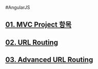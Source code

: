 #AngularJS

## [01. MVC Project 항목](https://github.com/DevStarSJ/Study/tree/master/Blog/MVC/01.MVC.Project.md)  
## [02. URL Routing](https://github.com/DevStarSJ/Study/tree/master/Blog/MVC/02.Route.md)  
## [03. Advanced URL Routing](https://github.com/DevStarSJ/Study/tree/master/Blog/MVC/03.Route.adv.md) 
